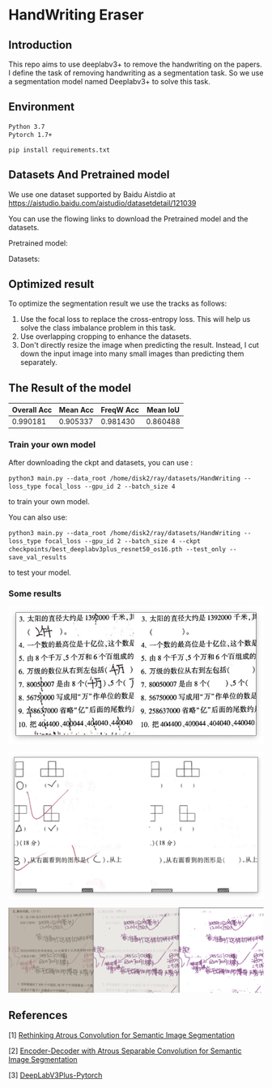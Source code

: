 # HandWriting Eraser

## Introduction

This repo aims to use deeplabv3+ to remove the handwriting on the papers.
I define the task of removing handwriting as a segmentation task. So we use a segmentation model named Deeplabv3+ to solve this task.

## Environment

```
Python 3.7
Pytorch 1.7+
```

```
pip install requirements.txt
```

## Datasets And Pretrained model

We use one dataset supported by Baidu Aistdio at https://aistudio.baidu.com/aistudio/datasetdetail/121039 

You can use the flowing links to download the Pretrained model and the datasets.

Pretrained model: 

Datasets: 

## Optimized result

To optimize the segmentation result we use the tracks as follows:

1. Use the focal loss to replace the cross-entropy loss. This will help us solve the class imbalance problem in this task.
2. Use overlapping cropping to enhance the datasets.
3. Don't directly resize the image when predicting the result. Instead, I cut down the input image into many small images than predicting them separately.

## The Result of the model

| Overall Acc | Mean Acc | FreqW Acc | Mean IoU |
| ----------- | -------- | --------- | -------- |
| 0.990181    | 0.905337 | 0.981430  | 0.860488 |

### Train your own model

After downloading the ckpt and datasets, you can use :

```
python3 main.py --data_root /home/disk2/ray/datasets/HandWriting --loss_type focal_loss --gpu_id 2 --batch_size 4
```

to train your own model.

You can also use:

```
python3 main.py --data_root /home/disk2/ray/datasets/HandWriting --loss_type focal_loss --gpu_id 2 --batch_size 4 --ckpt checkpoints/best_deeplabv3plus_resnet50_os16.pth --test_only --save_val_results
```

to test your model.

### Some results

![image-20220425203938163](images/image-20220425203938163.png)

![image-20220425204005046](images/image-20220425204005046.png)

![image-20220425223720962](images/image-20220425223720962.png)

## References

[1] [Rethinking Atrous Convolution for Semantic Image Segmentation](https://arxiv.org/abs/1706.05587)

[2] [Encoder-Decoder with Atrous Separable Convolution for Semantic Image Segmentation](https://arxiv.org/abs/1802.02611)

[3] [DeepLabV3Plus-Pytorch](https://github.com/VainF/DeepLabV3Plus-Pytorch)

